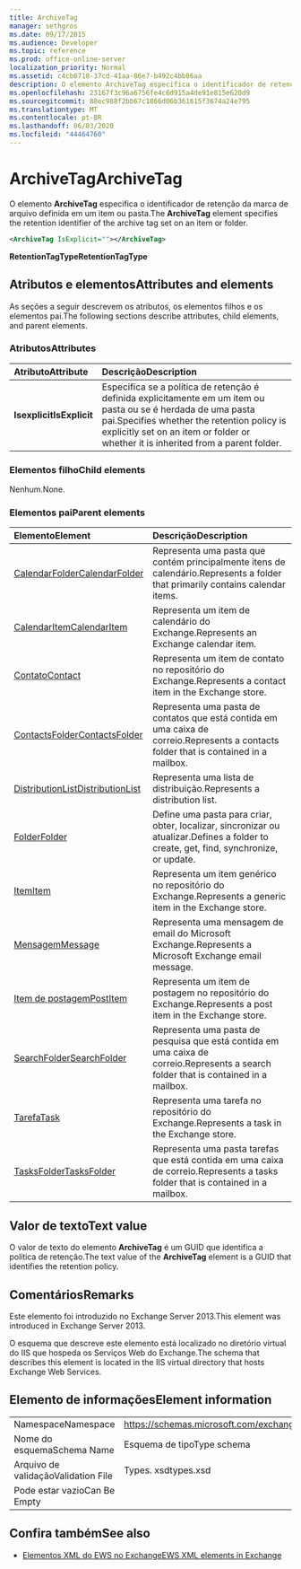 ```yaml
---
title: ArchiveTag
manager: sethgros
ms.date: 09/17/2015
ms.audience: Developer
ms.topic: reference
ms.prod: office-online-server
localization_priority: Normal
ms.assetid: c4cb0718-37cd-41aa-86e7-b492c4bb86aa
description: O elemento ArchiveTag especifica o identificador de retenção da marca de arquivo definida em um item ou pasta.
ms.openlocfilehash: 23167f3c96a6756fe4c6d915a4de91e815e620d9
ms.sourcegitcommit: 88ec988f2bb67c1866d06b361615f3674a24e795
ms.translationtype: MT
ms.contentlocale: pt-BR
ms.lasthandoff: 06/03/2020
ms.locfileid: "44464760"
---
```

# <a name="archivetag"></a><span data-ttu-id="4fddc-103">ArchiveTag</span><span class="sxs-lookup"><span data-stu-id="4fddc-103">ArchiveTag</span></span>

<span data-ttu-id="4fddc-104">O elemento **ArchiveTag** especifica o identificador de retenção da marca de arquivo definida em um item ou pasta.</span><span class="sxs-lookup"><span data-stu-id="4fddc-104">The **ArchiveTag** element specifies the retention identifier of the archive tag set on an item or folder.</span></span> 
  
```XML
<ArchiveTag IsExplicit=""></ArchiveTag>
```

 <span data-ttu-id="4fddc-105">**RetentionTagType**</span><span class="sxs-lookup"><span data-stu-id="4fddc-105">**RetentionTagType**</span></span>
## <a name="attributes-and-elements"></a><span data-ttu-id="4fddc-106">Atributos e elementos</span><span class="sxs-lookup"><span data-stu-id="4fddc-106">Attributes and elements</span></span>

<span data-ttu-id="4fddc-107">As seções a seguir descrevem os atributos, os elementos filhos e os elementos pai.</span><span class="sxs-lookup"><span data-stu-id="4fddc-107">The following sections describe attributes, child elements, and parent elements.</span></span>
  
### <a name="attributes"></a><span data-ttu-id="4fddc-108">Atributos</span><span class="sxs-lookup"><span data-stu-id="4fddc-108">Attributes</span></span>

|<span data-ttu-id="4fddc-109">**Atributo**</span><span class="sxs-lookup"><span data-stu-id="4fddc-109">**Attribute**</span></span>|<span data-ttu-id="4fddc-110">**Descrição**</span><span class="sxs-lookup"><span data-stu-id="4fddc-110">**Description**</span></span>|
|:-----|:-----|
|<span data-ttu-id="4fddc-111">**Isexplicit**</span><span class="sxs-lookup"><span data-stu-id="4fddc-111">**IsExplicit**</span></span> <br/> |<span data-ttu-id="4fddc-112">Especifica se a política de retenção é definida explicitamente em um item ou pasta ou se é herdada de uma pasta pai.</span><span class="sxs-lookup"><span data-stu-id="4fddc-112">Specifies whether the retention policy is explicitly set on an item or folder or whether it is inherited from a parent folder.</span></span>  <br/> |
   
### <a name="child-elements"></a><span data-ttu-id="4fddc-113">Elementos filho</span><span class="sxs-lookup"><span data-stu-id="4fddc-113">Child elements</span></span>

<span data-ttu-id="4fddc-114">Nenhum.</span><span class="sxs-lookup"><span data-stu-id="4fddc-114">None.</span></span>
  
### <a name="parent-elements"></a><span data-ttu-id="4fddc-115">Elementos pai</span><span class="sxs-lookup"><span data-stu-id="4fddc-115">Parent elements</span></span>

|<span data-ttu-id="4fddc-116">**Elemento**</span><span class="sxs-lookup"><span data-stu-id="4fddc-116">**Element**</span></span>|<span data-ttu-id="4fddc-117">**Descrição**</span><span class="sxs-lookup"><span data-stu-id="4fddc-117">**Description**</span></span>|
|:-----|:-----|
|[<span data-ttu-id="4fddc-118">CalendarFolder</span><span class="sxs-lookup"><span data-stu-id="4fddc-118">CalendarFolder</span></span>](calendarfolder.md) <br/> |<span data-ttu-id="4fddc-119">Representa uma pasta que contém principalmente itens de calendário.</span><span class="sxs-lookup"><span data-stu-id="4fddc-119">Represents a folder that primarily contains calendar items.</span></span>  <br/> |
|[<span data-ttu-id="4fddc-120">CalendarItem</span><span class="sxs-lookup"><span data-stu-id="4fddc-120">CalendarItem</span></span>](calendaritem.md) <br/> |<span data-ttu-id="4fddc-121">Representa um item de calendário do Exchange.</span><span class="sxs-lookup"><span data-stu-id="4fddc-121">Represents an Exchange calendar item.</span></span>  <br/> |
|[<span data-ttu-id="4fddc-122">Contato</span><span class="sxs-lookup"><span data-stu-id="4fddc-122">Contact</span></span>](contact.md) <br/> |<span data-ttu-id="4fddc-123">Representa um item de contato no repositório do Exchange.</span><span class="sxs-lookup"><span data-stu-id="4fddc-123">Represents a contact item in the Exchange store.</span></span>  <br/> |
|[<span data-ttu-id="4fddc-124">ContactsFolder</span><span class="sxs-lookup"><span data-stu-id="4fddc-124">ContactsFolder</span></span>](contactsfolder.md) <br/> |<span data-ttu-id="4fddc-125">Representa uma pasta de contatos que está contida em uma caixa de correio.</span><span class="sxs-lookup"><span data-stu-id="4fddc-125">Represents a contacts folder that is contained in a mailbox.</span></span>  <br/> |
|[<span data-ttu-id="4fddc-126">DistributionList</span><span class="sxs-lookup"><span data-stu-id="4fddc-126">DistributionList</span></span>](distributionlist.md) <br/> |<span data-ttu-id="4fddc-127">Representa uma lista de distribuição.</span><span class="sxs-lookup"><span data-stu-id="4fddc-127">Represents a distribution list.</span></span>  <br/> |
|[<span data-ttu-id="4fddc-128">Folder</span><span class="sxs-lookup"><span data-stu-id="4fddc-128">Folder</span></span>](folder.md) <br/> |<span data-ttu-id="4fddc-129">Define uma pasta para criar, obter, localizar, sincronizar ou atualizar.</span><span class="sxs-lookup"><span data-stu-id="4fddc-129">Defines a folder to create, get, find, synchronize, or update.</span></span>  <br/> |
|[<span data-ttu-id="4fddc-130">Item</span><span class="sxs-lookup"><span data-stu-id="4fddc-130">Item</span></span>](item.md) <br/> |<span data-ttu-id="4fddc-131">Representa um item genérico no repositório do Exchange.</span><span class="sxs-lookup"><span data-stu-id="4fddc-131">Represents a generic item in the Exchange store.</span></span>  <br/> |
|[<span data-ttu-id="4fddc-132">Mensagem</span><span class="sxs-lookup"><span data-stu-id="4fddc-132">Message</span></span>](message-ex15websvcsotherref.md) <br/> |<span data-ttu-id="4fddc-133">Representa uma mensagem de email do Microsoft Exchange.</span><span class="sxs-lookup"><span data-stu-id="4fddc-133">Represents a Microsoft Exchange email message.</span></span>  <br/> |
|[<span data-ttu-id="4fddc-134">Item de postagem</span><span class="sxs-lookup"><span data-stu-id="4fddc-134">PostItem</span></span>](postitem.md) <br/> |<span data-ttu-id="4fddc-135">Representa um item de postagem no repositório do Exchange.</span><span class="sxs-lookup"><span data-stu-id="4fddc-135">Represents a post item in the Exchange store.</span></span>  <br/> |
|[<span data-ttu-id="4fddc-136">SearchFolder</span><span class="sxs-lookup"><span data-stu-id="4fddc-136">SearchFolder</span></span>](searchfolder.md) <br/> |<span data-ttu-id="4fddc-137">Representa uma pasta de pesquisa que está contida em uma caixa de correio.</span><span class="sxs-lookup"><span data-stu-id="4fddc-137">Represents a search folder that is contained in a mailbox.</span></span>  <br/> |
|[<span data-ttu-id="4fddc-138">Tarefa</span><span class="sxs-lookup"><span data-stu-id="4fddc-138">Task</span></span>](task.md) <br/> |<span data-ttu-id="4fddc-139">Representa uma tarefa no repositório do Exchange.</span><span class="sxs-lookup"><span data-stu-id="4fddc-139">Represents a task in the Exchange store.</span></span>  <br/> |
|[<span data-ttu-id="4fddc-140">TasksFolder</span><span class="sxs-lookup"><span data-stu-id="4fddc-140">TasksFolder</span></span>](tasksfolder.md) <br/> |<span data-ttu-id="4fddc-141">Representa uma pasta tarefas que está contida em uma caixa de correio.</span><span class="sxs-lookup"><span data-stu-id="4fddc-141">Represents a tasks folder that is contained in a mailbox.</span></span>  <br/> |
   
## <a name="text-value"></a><span data-ttu-id="4fddc-142">Valor de texto</span><span class="sxs-lookup"><span data-stu-id="4fddc-142">Text value</span></span>

<span data-ttu-id="4fddc-143">O valor de texto do elemento **ArchiveTag** é um GUID que identifica a política de retenção.</span><span class="sxs-lookup"><span data-stu-id="4fddc-143">The text value of the **ArchiveTag** element is a GUID that identifies the retention policy.</span></span> 
  
## <a name="remarks"></a><span data-ttu-id="4fddc-144">Comentários</span><span class="sxs-lookup"><span data-stu-id="4fddc-144">Remarks</span></span>

<span data-ttu-id="4fddc-145">Este elemento foi introduzido no Exchange Server 2013.</span><span class="sxs-lookup"><span data-stu-id="4fddc-145">This element was introduced in Exchange Server 2013.</span></span>
  
<span data-ttu-id="4fddc-146">O esquema que descreve este elemento está localizado no diretório virtual do IIS que hospeda os Serviços Web do Exchange.</span><span class="sxs-lookup"><span data-stu-id="4fddc-146">The schema that describes this element is located in the IIS virtual directory that hosts Exchange Web Services.</span></span>
  
## <a name="element-information"></a><span data-ttu-id="4fddc-147">Elemento de informações</span><span class="sxs-lookup"><span data-stu-id="4fddc-147">Element information</span></span>

|||
|:-----|:-----|
|<span data-ttu-id="4fddc-148">Namespace</span><span class="sxs-lookup"><span data-stu-id="4fddc-148">Namespace</span></span>  <br/> |https://schemas.microsoft.com/exchange/services/2006/types  <br/> |
|<span data-ttu-id="4fddc-149">Nome do esquema</span><span class="sxs-lookup"><span data-stu-id="4fddc-149">Schema Name</span></span>  <br/> |<span data-ttu-id="4fddc-150">Esquema de tipo</span><span class="sxs-lookup"><span data-stu-id="4fddc-150">Type schema</span></span>  <br/> |
|<span data-ttu-id="4fddc-151">Arquivo de validação</span><span class="sxs-lookup"><span data-stu-id="4fddc-151">Validation File</span></span>  <br/> |<span data-ttu-id="4fddc-152">Types. xsd</span><span class="sxs-lookup"><span data-stu-id="4fddc-152">types.xsd</span></span>  <br/> |
|<span data-ttu-id="4fddc-153">Pode estar vazio</span><span class="sxs-lookup"><span data-stu-id="4fddc-153">Can Be Empty</span></span>  <br/> ||
   
## <a name="see-also"></a><span data-ttu-id="4fddc-154">Confira também</span><span class="sxs-lookup"><span data-stu-id="4fddc-154">See also</span></span>

- [<span data-ttu-id="4fddc-155">Elementos XML do EWS no Exchange</span><span class="sxs-lookup"><span data-stu-id="4fddc-155">EWS XML elements in Exchange</span></span>](ews-xml-elements-in-exchange.md)

